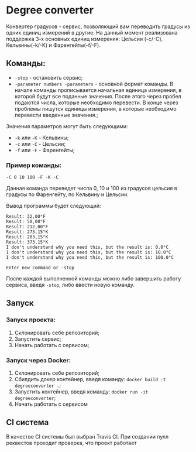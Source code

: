 # Degree converter

Конвертер градусов - сервис, позволяющий вам переводить градусы из одних единиц измерений в другие. На данный момент 
реализована поддержка 3-х основных единиц измерения: Цельсии (-c/-C), Кельвины(-k/-K) и Фаренгейты(-f/-F).

## Команды:
 - `-stop` - остановить сервис;
 - `-parameter numbers -parameters` - основной формат команды. В начале команды прописывается начальная единица измерения,
 в которой будут все поданные значения. После этого через пробел подаются числа, которые необходимо перевести. В конце 
 через проблемы пишутся единицы измерения, в которые необходимо перевести введенные значения.;
 
 Значения параметров могут быть следующими:
 - `-k` или `-K` - Кельвины;
 - `-c` или `-C` - Цельсии;
 - `-f` или `-F` - Фаренгейты;

### Пример команды:
```
-C 0 10 100 -F -K -C
```

Данная команда переведет числа 0, 10 и 100 из градусов цельсия в градусы по Фаренгейту, по Кельвину и Цельсии.

Вывод программы будет следующий:
```
Result: 32,00°F
Result: 50,00°F
Result: 212,00°F
Result: 273,15°K
Result: 283,15°K
Result: 373,15°K
I don't understand why you need this, but the result is: 0.0°C
I don't understand why you need this, but the result is: 10.0°C
I don't understand why you need this, but the result is: 100.0°C

Enter new command or -stop
```

После каждой выполненной команды можно либо завершить работу сервиса, введя `-stop`, либо ввести новую команду.

## Запуск
### Запуск проекта:
1. Склонировать себе репозиторий;
2. Запустить сервис;
3. Начать работать с сервисом;

### Запуск через Docker:
1. Склонировать себе репозиторий;
2. Сбилдить докер контейнер, введя команду: `docker build -t degreeconverter .`;
3. Запустить контейнер, введя команду: `docker run -it degreeconverter`;
4. Начать работать с сервисом

## CI система
В качестве CI системы был выбран Travis CI. При создании пулл реквестов проходит проверка, что проект работает

